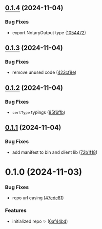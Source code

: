 ## [0.1.4](https://github.com/ToDesktop/keyvault-gatekeeper/compare/0.1.3...0.1.4) (2024-11-04)

### Bug Fixes

- export NotaryOutput type ([1054472](https://github.com/ToDesktop/keyvault-gatekeeper/commit/1054472e4bbe18bfcb66d978768279020fb5b877))

## [0.1.3](https://github.com/ToDesktop/keyvault-gatekeeper/compare/0.1.2...0.1.3) (2024-11-04)

### Bug Fixes

- remove unused code ([423cf8e](https://github.com/ToDesktop/keyvault-gatekeeper/commit/423cf8e1e9fe010b84bf84d47274d286c3a79a96))

## [0.1.2](https://github.com/ToDesktop/keyvault-gatekeeper/compare/0.1.1...0.1.2) (2024-11-04)

### Bug Fixes

- `certType` typings ([85f6ffb](https://github.com/ToDesktop/keyvault-gatekeeper/commit/85f6ffbed8f3e1a77c531954460a7c29ec6701b1))

## [0.1.1](https://github.com/ToDesktop/keyvault-gatekeeper/compare/0.1.0...0.1.1) (2024-11-04)

### Bug Fixes

- add manifest to bin and client lib ([72b1f18](https://github.com/ToDesktop/keyvault-gatekeeper/commit/72b1f18c4b0237a0c0e0ad0651c9e885a2ba842a))

# 0.1.0 (2024-11-03)

### Bug Fixes

- repo url casing ([47cdc81](https://github.com/ToDesktop/keyvault-gatekeeper/commit/47cdc81be75eb4e597543529a66930d089631032))

### Features

- initialized repo ✨ ([6af44bd](https://github.com/ToDesktop/keyvault-gatekeeper/commit/6af44bdab4b5dc952bb5dc076bfdf99017348140))
